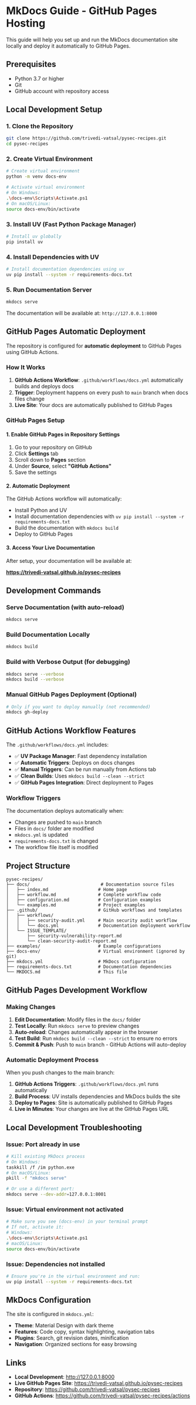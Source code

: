 # MkDocs Guide - GitHub Pages Hosting

This guide will help you set up and run the MkDocs documentation site locally and deploy it automatically to GitHub Pages.

## Prerequisites

- Python 3.7 or higher
- Git
- GitHub account with repository access

## Local Development Setup

### 1. Clone the Repository

```bash
git clone https://github.com/trivedi-vatsal/pysec-recipes.git
cd pysec-recipes
```

### 2. Create Virtual Environment

```bash
# Create virtual environment
python -m venv docs-env

# Activate virtual environment
# On Windows:
.\docs-env\Scripts\Activate.ps1
# On macOS/Linux:
source docs-env/bin/activate
```

### 3. Install UV (Fast Python Package Manager)

```bash
# Install uv globally
pip install uv
```

### 4. Install Dependencies with UV

```bash
# Install documentation dependencies using uv
uv pip install --system -r requirements-docs.txt
```

### 5. Run Documentation Server

```bash
mkdocs serve
```

The documentation will be available at: `http://127.0.0.1:8000`

## GitHub Pages Automatic Deployment

The repository is configured for **automatic deployment** to GitHub Pages using GitHub Actions.

### How It Works

1. **GitHub Actions Workflow**: `.github/workflows/docs.yml` automatically builds and deploys docs
2. **Trigger**: Deployment happens on every push to `main` branch when docs files change
3. **Live Site**: Your docs are automatically published to GitHub Pages

### GitHub Pages Setup

#### 1. Enable GitHub Pages in Repository Settings

1. Go to your repository on GitHub
2. Click **Settings** tab
3. Scroll down to **Pages** section
4. Under **Source**, select **"GitHub Actions"**
5. Save the settings

#### 2. Automatic Deployment

The GitHub Actions workflow will automatically:

- Install Python and UV
- Install documentation dependencies with `uv pip install --system -r requirements-docs.txt`
- Build the documentation with `mkdocs build`
- Deploy to GitHub Pages

#### 3. Access Your Live Documentation

After setup, your documentation will be available at:

**<https://trivedi-vatsal.github.io/pysec-recipes>**

## Development Commands

### Serve Documentation (with auto-reload)

```bash
mkdocs serve
```

### Build Documentation Locally

```bash
mkdocs build
```

### Build with Verbose Output (for debugging)

```bash
mkdocs serve --verbose
mkdocs build --verbose
```

### Manual GitHub Pages Deployment (Optional)

```bash
# Only if you want to deploy manually (not recommended)
mkdocs gh-deploy
```

## GitHub Actions Workflow Features

The `.github/workflows/docs.yml` includes:

- ✅ **UV Package Manager**: Fast dependency installation
- ✅ **Automatic Triggers**: Deploys on docs changes
- ✅ **Manual Triggers**: Can be run manually from Actions tab
- ✅ **Clean Builds**: Uses `mkdocs build --clean --strict`
- ✅ **GitHub Pages Integration**: Direct deployment to Pages

### Workflow Triggers

The documentation deploys automatically when:

- Changes are pushed to `main` branch
- Files in `docs/` folder are modified
- `mkdocs.yml` is updated
- `requirements-docs.txt` is changed
- The workflow file itself is modified

## Project Structure

```text
pysec-recipes/
├── docs/                           # Documentation source files
│   ├── index.md                   # Home page
│   ├── workflow.md                # Complete workflow code
│   ├── configuration.md           # Configuration examples
│   └── examples.md                # Project examples
├── .github/                       # GitHub workflows and templates
│   ├── workflows/
│   │   ├── security-audit.yml     # Main security audit workflow
│   │   └── docs.yml               # Documentation deployment workflow
│   └── ISSUE_TEMPLATE/
│       ├── security-vulnerability-report.md
│       └── clean-security-audit-report.md
├── examples/                      # Example configurations
├── docs-env/                      # Virtual environment (ignored by git)
├── mkdocs.yml                     # MkDocs configuration
├── requirements-docs.txt          # Documentation dependencies
└── MKDOCS.md                      # This file
```

## GitHub Pages Development Workflow

### Making Changes

1. **Edit Documentation**: Modify files in the `docs/` folder
2. **Test Locally**: Run `mkdocs serve` to preview changes
3. **Auto-reload**: Changes automatically appear in the browser
4. **Test Build**: Run `mkdocs build --clean --strict` to ensure no errors
5. **Commit & Push**: Push to `main` branch - GitHub Actions will auto-deploy

### Automatic Deployment Process

When you push changes to the main branch:

1. **GitHub Actions Triggers**: `.github/workflows/docs.yml` runs automatically
2. **Build Process**: UV installs dependencies and MkDocs builds the site
3. **Deploy to Pages**: Site is automatically published to GitHub Pages
4. **Live in Minutes**: Your changes are live at the GitHub Pages URL

## Local Development Troubleshooting

### Issue: Port already in use

```bash
# Kill existing MkDocs process
# On Windows:
taskkill /f /im python.exe
# On macOS/Linux:
pkill -f "mkdocs serve"

# Or use a different port:
mkdocs serve --dev-addr=127.0.0.1:8001
```

### Issue: Virtual environment not activated

```bash
# Make sure you see (docs-env) in your terminal prompt
# If not, activate it:
# Windows:
.\docs-env\Scripts\Activate.ps1
# macOS/Linux:
source docs-env/bin/activate
```

### Issue: Dependencies not installed

```bash
# Ensure you're in the virtual environment and run:
uv pip install --system -r requirements-docs.txt
```

## MkDocs Configuration

The site is configured in `mkdocs.yml`:

- **Theme**: Material Design with dark theme
- **Features**: Code copy, syntax highlighting, navigation tabs
- **Plugins**: Search, git revision dates, minification
- **Navigation**: Organized sections for easy browsing

## Links

- **Local Development**: <http://127.0.0.1:8000>
- **Live GitHub Pages Site**: <https://trivedi-vatsal.github.io/pysec-recipes>
- **Repository**: <https://github.com/trivedi-vatsal/pysec-recipes>
- **GitHub Actions**: <https://github.com/trivedi-vatsal/pysec-recipes/actions>
